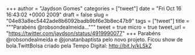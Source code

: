 
+++
author = "Jaydson Gomes"
categories = ["tweet"]
date = "Fri Oct 16 16:43:02 +0000 2009"
draft = false
slug = "04e83a8ec5442ade8b6092badb9bf6e3b8ec47b9"
tags = ["tweet"]
title = """Parabéns @robsondealmeida..."""
tweet = true
micro = true
tweet_url = "https://twitter.com/jaydson/status/4919990077"
+++
Parabéns @robsondealmeida e @jonatanbaptista pelo novo projeto. Ficou show de bola.TwittBolsa criado pela Tempo Digital: http://bit.ly/kLSkZ
